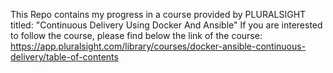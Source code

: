 This Repo contains my progress in a course provided by PLURALSIGHT titled: "Continuous Delivery Using Docker And Ansible"
If you are interested to follow the course, please find below the link of the course:
https://app.pluralsight.com/library/courses/docker-ansible-continuous-delivery/table-of-contents